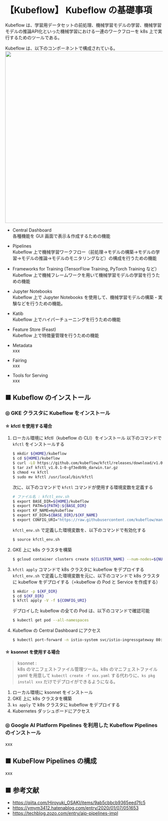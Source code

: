# 【Kubeflow】 Kubeflow の基礎事項
Kubeflow は、学習用データセットの前処理、機械学習モデルの学習、機械学習モデルの推論API化といった機械学習における一連のワークフローを k8s 上で実行するためのツールである。

Kubeflow は、以下のコンポーネントで構成されている。<br>
<img src="https://user-images.githubusercontent.com/25688193/105124219-07ebb880-5b1d-11eb-99d6-69a4968b1499.png" width="550">

- Central Dashboard<br>
    各種機能を GUI 画面で表示＆作成するための機能

- Pipelines<br>
    Kubeflow 上で機械学習ワークフロー（前処理→モデルの構築→モデルの学習→モデルの推論→モデルのモニタリングなど）の構成を行うための機能

- Frameworks for Training (TensorFlow Training, PyTorch Training など）<br>
    Kubeflow 上で機械フレームワークを用いて機械学習モデルの学習を行うための機能

- Jupyter Notebooks<br>
    Kubeflow 上で Jupyter Notebooks を使用して、機械学習モデルの構築・実験などを行うための機能。

- Katib<br>
    Kubeflow 上でハイパーチューニングを行うための機能

- Feature Store (Feast)<br>
    Kubeflow 上で特徴量管理を行うための機能

- Metadata<br>
    xxx

- Fairing<br>
    xxx

- Tools for Serving<br>
    xxx

## ■ Kubeflow のインストール

<!--
### ◎ ローカル環境に Kubeflow をインストール
xxx
-->

### ◎ GKE クラスタに Kubeflow をインストール

#### ☆ kfctl を使用する場合
1. ローカル環境に kfctl（kubeflow の CLI）をインストール
    以下のコマンドで `kfctl` をインストールする
    ```sh
    $ mkdir ${HOME}/kubeflow
    $ cd ${HOME}/kubeflow
    $ curl -LO https://github.com/kubeflow/kfctl/releases/download/v1.0.1/kfctl_v1.0.1-0-gf3edb9b_darwin.tar.gz
    $ tar zxf kfctl_v1.0.1-0-gf3edb9b_darwin.tar.gz
    $ chmod +x kfctl
    $ sudo mv kfctl /usr/local/bin/kfctl
    ```

    次に、以下のコマンドで `kfctl` コマンドが使用する環境変数を定義する
    ```sh
    # ファイル名 : kfctl_env.sh
    $ export BASE_DIR=${HOME}/kubeflow
    $ export PATH=${PATH}:${BASE_DIR}
    $ export KF_NAME=mykubeflow
    $ export KF_DIR=${BASE_DIR}/${KF_NAME}
    $ export CONFIG_URI="https://raw.githubusercontent.com/kubeflow/manifests/v1.0-branch/kfdef/kfctl_k8s_istio.v1.0.1.yaml"    
    ```

    `kfctl_env.sh` で定義した環境変数を、以下のコマンドで有効化する
    ```sh
    $ source kfctl_env.sh
    ```
1. GKE 上に k8s クラスタを構築
    ```sh
    $ gcloud container clusters create ${CLUSTER_NAME} --num-nodes=${NUM_NODES}
    ```
1. `kfctl apply` コマンドで k8s クラスタに kubeflow をデプロイする
    `kfctl_env.sh` で定義した環境変数を元に、以下のコマンドで k8s クラスタに kubeflow をデプロイする（=kubeflow の Pod と Service を作成する）
    ```sh
    $ mkdir -p ${KF_DIR}
    $ cd ${KF_DIR}
    $ kfctl apply -V -f ${CONFIG_URI}
    ```

    デプロイした kubeflow の全ての Pod は、以下のコマンドで確認可能
    ```sh
    $ kubectl get pod --all-namespaces
    ```

1. Kubeflow の Central Dashboard にアクセス
    ```sh
    $ kubectl port-forward -n istio-system svc/istio-ingressgateway 80:80 --address 0.0.0.0
    ```

#### ☆ ksonnet を使用する場合
> ksonnet : <br>
> k8s のマニフェストファイル管理ツール。k8s のマニフェストファイル yaml を用意して `kubectl create -f xxx.yaml` する代わりに、`ks pkg install xxx` だけでデプロイができるようになる。

1. ローカル環境に ksonnet をインストール
1. GKE 上に k8s クラスタを構築
1. `ks apply` で k8s クラスタに kubeflow をデプロイする
1. Kubernetes ダッシュボードにアクセス

### ◎ Google AI Platform Pipelines を利用した Kubeflow Pipelines のインストール
xxx

## ■ KubeFlow Pipelines の構成
xxx

## ■ 参考文献
- https://qiita.com/Hiroyuki_OSAKI/items/9ab5cbbcb9365eed7fc5
- https://ymym3412.hatenablog.com/entry/2020/01/07/051653
- https://techblog.zozo.com/entry/aip-pipelines-impl
